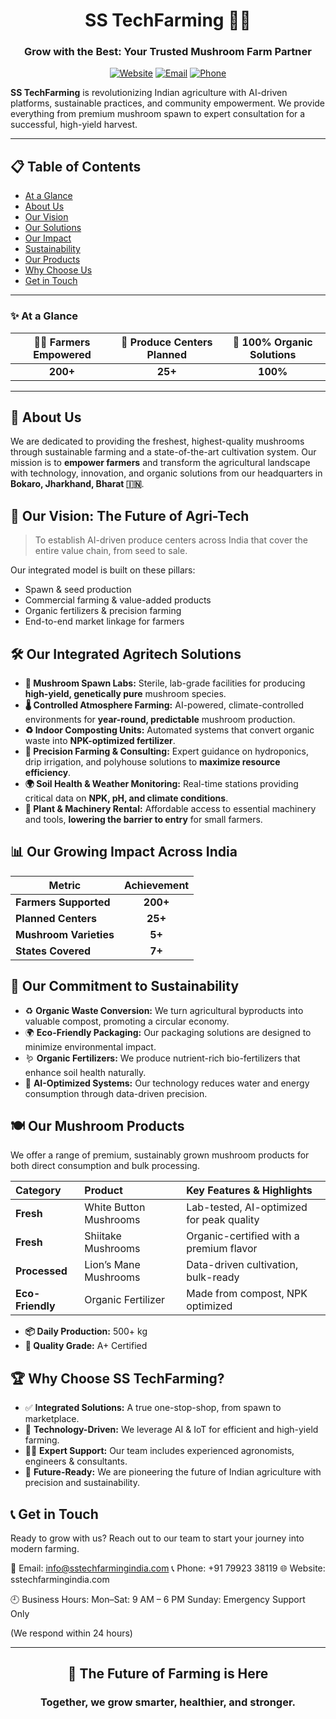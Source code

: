 <div align="center">

# SS TechFarming 🌱🍄

### Grow with the Best: Your Trusted Mushroom Farm Partner

[![Website](https://img.shields.io/badge/Website-sstechfarmingindia.com-blue?style=for-the-badge&logo=googlechrome)](https://www.sstechfarmingindia.com)
[![Email](https://img.shields.io/badge/Email-info@sstechfarmingindia.com-red?style=for-the-badge&logo=gmail)](mailto:info@sstechfarmingindia.com)
[![Phone](https://img.shields.io/badge/Call-Us-green?style=for-the-badge&logo=whatsapp)](tel:+917992338119)

</div>

**SS TechFarming** is revolutionizing Indian agriculture with AI-driven platforms, sustainable practices, and community empowerment. We provide everything from premium mushroom spawn to expert consultation for a successful, high-yield harvest.

---

## 📋 Table of Contents

- [At a Glance](#-at-a-glance)
- [About Us](#-about-us)
- [Our Vision](#-our-vision-the-future-of-agri-tech)
- [Our Solutions](#️-our-integrated-agritech-solutions)
- [Our Impact](#-our-growing-impact-across-india)
- [Sustainability](#-our-commitment-to-sustainability)
- [Our Products](#️-our-mushroom-products)
- [Why Choose Us](#-why-choose-ss-techfarming)
- [Get in Touch](#-get-in-touch)

---

### ✨ At a Glance

| 👨‍🌾 Farmers Empowered | 🏢 Produce Centers Planned | 🌿 100% Organic Solutions |
| :------------------: | :-----------------------: | :----------------------: |
|       **200+** |          **25+** |         **100%** |

---

## 🌟 About Us

We are dedicated to providing the freshest, highest-quality mushrooms through sustainable farming and a state-of-the-art cultivation system. Our mission is to **empower farmers** and transform the agricultural landscape with technology, innovation, and organic solutions from our headquarters in **Bokaro, Jharkhand, Bharat 🇮🇳**.

## 🎯 Our Vision: The Future of Agri-Tech

> To establish AI-driven produce centers across India that cover the entire value chain, from seed to sale.

Our integrated model is built on these pillars:
-   Spawn & seed production
-   Commercial farming & value-added products
-   Organic fertilizers & precision farming
-   End-to-end market linkage for farmers

## 🛠️ Our Integrated Agritech Solutions

-   **🍄 Mushroom Spawn Labs:** Sterile, lab-grade facilities for producing **high-yield, genetically pure** mushroom species.
-   **🌡️ Controlled Atmosphere Farming:** AI-powered, climate-controlled environments for **year-round, predictable** mushroom production.
-   **♻️ Indoor Composting Units:** Automated systems that convert organic waste into **NPK-optimized fertilizer**.
-   **🌱 Precision Farming & Consulting:** Expert guidance on hydroponics, drip irrigation, and polyhouse solutions to **maximize resource efficiency**.
-   **🌍 Soil Health & Weather Monitoring:** Real-time stations providing critical data on **NPK, pH, and climate conditions**.
-   **🚜 Plant & Machinery Rental:** Affordable access to essential machinery and tools, **lowering the barrier to entry** for small farmers.

## 📊 Our Growing Impact Across India

| Metric                 | Achievement         |
| ---------------------- | :------------------: |
| **Farmers Supported** |       **200+** |
| **Planned Centers** |       **25+** |
| **Mushroom Varieties** |        **5+** |
| **States Covered** |        **7+** |

## 🌿 Our Commitment to Sustainability

-   ♻️ **Organic Waste Conversion:** We turn agricultural byproducts into valuable compost, promoting a circular economy.
-   🌍 **Eco-Friendly Packaging:** Our packaging solutions are designed to minimize environmental impact.
-   🪱 **Organic Fertilizers:** We produce nutrient-rich bio-fertilizers that enhance soil health naturally.
-   🤖 **AI-Optimized Systems:** Our technology reduces water and energy consumption through data-driven precision.

## 🍽️ Our Mushroom Products

We offer a range of premium, sustainably grown mushroom products for both direct consumption and bulk processing.

| Category         | Product                | Key Features & Highlights                |
| :--------------- | :--------------------- | :--------------------------------------- |
| **Fresh** | White Button Mushrooms | Lab-tested, AI-optimized for peak quality|
| **Fresh** | Shiitake Mushrooms     | Organic-certified with a premium flavor  |
| **Processed** | Lion’s Mane Mushrooms  | Data-driven cultivation, bulk-ready     |
| **Eco-Friendly** | Organic Fertilizer     | Made from compost, NPK optimized         |

-   **📦 Daily Production:** 500+ kg
-   **🏅 Quality Grade:** A+ Certified

## 🏆 Why Choose SS TechFarming?

-   ✅ **Integrated Solutions:** A true one-stop-shop, from spawn to marketplace.
-   🤖 **Technology-Driven:** We leverage AI & IoT for efficient and high-yield farming.
-   👨‍🔬 **Expert Support:** Our team includes experienced agronomists, engineers & consultants.
-   🌾 **Future-Ready:** We are pioneering the future of Indian agriculture with precision and sustainability.

## 📞 Get in Touch

Ready to grow with us? Reach out to our team to start your journey into modern farming.

📧 Email:   info@sstechfarmingindia.com
📞 Phone:   +91 79923 38119
🌐 Website: sstechfarmingindia.com

🕘 Business Hours:
Mon–Sat:  9 AM – 6 PM
Sunday:   Emergency Support Only

(We respond within 24 hours)

<div align="center">

---

## 🚀 The Future of Farming is Here
### Together, we grow smarter, healthier, and stronger.

</div>